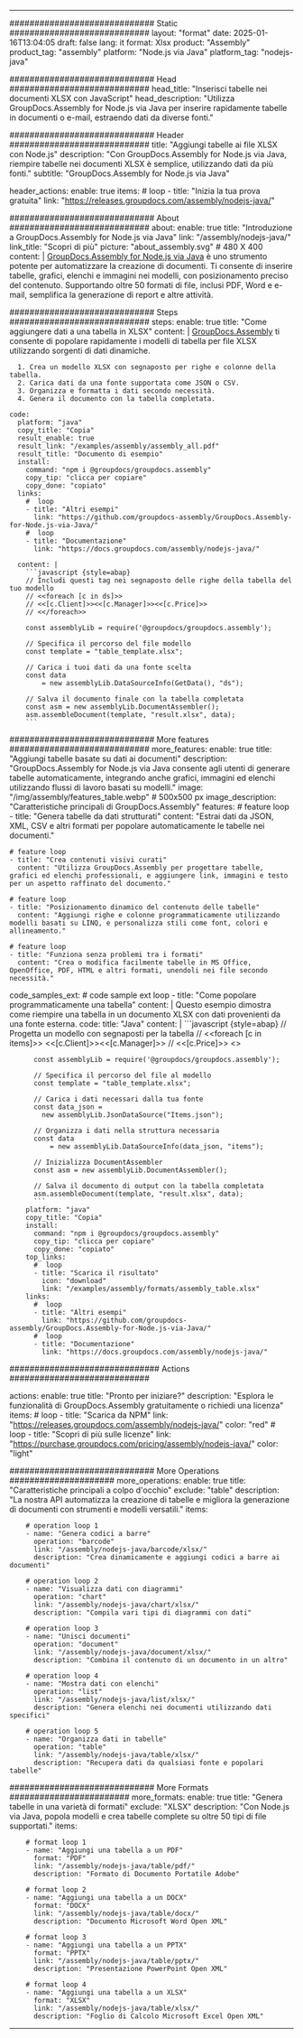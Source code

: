 



---
############################# Static ############################
layout: "format"
date:  2025-01-16T13:04:05
draft: false
lang: it
format: Xlsx
product: "Assembly"
product_tag: "assembly"
platform: "Node.js via Java"
platform_tag: "nodejs-java"

############################# Head ############################
head_title: "Inserisci tabelle nei documenti XLSX con JavaScript"
head_description: "Utilizza GroupDocs.Assembly for Node.js via Java per inserire rapidamente tabelle in documenti o e-mail, estraendo dati da diverse fonti."

############################# Header ############################
title: "Aggiungi tabelle ai file XLSX con Node.js" 
description: "Con GroupDocs.Assembly for Node.js via Java, riempire tabelle nei documenti XLSX è semplice, utilizzando dati da più fonti."
subtitle: "GroupDocs.Assembly for Node.js via Java" 

header_actions:
  enable: true
  items:
    #  loop
    - title: "Inizia la tua prova gratuita"
      link: "https://releases.groupdocs.com/assembly/nodejs-java/"
      
############################# About ############################
about:
    enable: true
    title: "Introduzione a GroupDocs.Assembly for Node.js via Java"
    link: "/assembly/nodejs-java/"
    link_title: "Scopri di più"
    picture: "about_assembly.svg" # 480 X 400
    content: |
       [GroupDocs.Assembly for Node.js via Java](/assembly/nodejs-java/) è uno strumento potente per automatizzare la creazione di documenti. Ti consente di inserire tabelle, grafici, elenchi e immagini nei modelli, con posizionamento preciso del contenuto. Supportando oltre 50 formati di file, inclusi PDF, Word e e-mail, semplifica la generazione di report e altre attività.

############################# Steps ############################
steps:
    enable: true
    title: "Come aggiungere dati a una tabella in XLSX"
    content: |
      [GroupDocs.Assembly](/assembly/nodejs-java/) ti consente di popolare rapidamente i modelli di tabella per file XLSX utilizzando sorgenti di dati dinamiche.
      
      1. Crea un modello XLSX con segnaposto per righe e colonne della tabella.
      2. Carica dati da una fonte supportata come JSON o CSV.
      3. Organizza e formatta i dati secondo necessità.
      4. Genera il documento con la tabella completata.
   
    code:
      platform: "java"
      copy_title: "Copia"
      result_enable: true
      result_link: "/examples/assembly/assembly_all.pdf"
      result_title: "Documento di esempio"
      install:
        command: "npm i @groupdocs/groupdocs.assembly"
        copy_tip: "clicca per copiare"
        copy_done: "copiato"
      links:
        #  loop
        - title: "Altri esempi"
          link: "https://github.com/groupdocs-assembly/GroupDocs.Assembly-for-Node.js-via-Java/"
        #  loop
        - title: "Documentazione"
          link: "https://docs.groupdocs.com/assembly/nodejs-java/"
          
      content: |
        ```javascript {style=abap}
        // Includi questi tag nei segnaposto delle righe della tabella del tuo modello
        // <<foreach [c in ds]>>
        // <<[c.Client]>><<[c.Manager]>><<[c.Price]>>
        // <</foreach>>
    
        const assemblyLib = require('@groupdocs/groupdocs.assembly');

        // Specifica il percorso del file modello
        const template = "table_template.xlsx";

        // Carica i tuoi dati da una fonte scelta
        const data 
            = new assemblyLib.DataSourceInfo(GetData(), "ds");

        // Salva il documento finale con la tabella completata
        const asm = new assemblyLib.DocumentAssembler();
        asm.assembleDocument(template, "result.xlsx", data);
        ```           

############################# More features ############################
more_features:
  enable: true
  title: "Aggiungi tabelle basate su dati ai documenti"
  description: "GroupDocs.Assembly for Node.js via Java consente agli utenti di generare tabelle automaticamente, integrando anche grafici, immagini ed elenchi utilizzando flussi di lavoro basati su modelli."
  image: "/img/assembly/features_table.webp" # 500x500 px
  image_description: "Caratteristiche principali di GroupDocs.Assembly"
  features:
    # feature loop
    - title: "Genera tabelle da dati strutturati"
      content: "Estrai dati da JSON, XML, CSV e altri formati per popolare automaticamente le tabelle nei documenti."

    # feature loop
    - title: "Crea contenuti visivi curati"
      content: "Utilizza GroupDocs.Assembly per progettare tabelle, grafici ed elenchi professionali, e aggiungere link, immagini e testo per un aspetto raffinato del documento."

    # feature loop
    - title: "Posizionamento dinamico del contenuto delle tabelle"
      content: "Aggiungi righe e colonne programmaticamente utilizzando modelli basati su LINQ, e personalizza stili come font, colori e allineamento."

    # feature loop
    - title: "Funziona senza problemi tra i formati"
      content: "Crea o modifica facilmente tabelle in MS Office, OpenOffice, PDF, HTML e altri formati, unendoli nei file secondo necessità."
      
  code_samples_ext:
    # code sample ext loop
    - title: "Come popolare programmaticamente una tabella"
      content: |
        Questo esempio dimostra come riempire una tabella in un documento XLSX con dati provenienti da una fonte esterna.
      code:
        title: "Java"
        content: |
          ```javascript {style=abap}
          // Progetta un modello con segnaposti per la tabella
          // <<foreach [c in items]>> <<[c.Client]>><<[c.Manager]>>
          //  <<[c.Price]>> <</foreach>>
          
          const assemblyLib = require('@groupdocs/groupdocs.assembly');

          // Specifica il percorso del file al modello
          const template = "table_template.xlsx";

          // Carica i dati necessari dalla tua fonte
          const data_json = 
            new assemblyLib.JsonDataSource("Items.json");

          // Organizza i dati nella struttura necessaria
          const data 
              = new assemblyLib.DataSourceInfo(data_json, "items");

          // Inizializza DocumentAssembler
          const asm = new assemblyLib.DocumentAssembler();

          // Salva il documento di output con la tabella completata
          asm.assembleDocument(template, "result.xlsx", data);
          ```
        platform: "java"
        copy_title: "Copia"
        install:
          command: "npm i @groupdocs/groupdocs.assembly"
          copy_tip: "clicca per copiare"
          copy_done: "copiato"
        top_links:
          #  loop
          - title: "Scarica il risultato"
            icon: "download"
            link: "/examples/assembly/formats/assembly_table.xlsx"
        links:
          #  loop
          - title: "Altri esempi"
            link: "https://github.com/groupdocs-assembly/GroupDocs.Assembly-for-Node.js-via-Java/"
          #  loop
          - title: "Documentazione"
            link: "https://docs.groupdocs.com/assembly/nodejs-java/"
            

            


############################## Actions ############################

actions:
  enable: true
  title: "Pronto per iniziare?"
  description: "Esplora le funzionalità di GroupDocs.Assembly gratuitamente o richiedi una licenza"
  items:
    #  loop
    - title: "Scarica da NPM"
      link: "https://releases.groupdocs.com/assembly/nodejs-java/"
      color: "red"
        #  loop
    - title: "Scopri di più sulle licenze"
      link: "https://purchase.groupdocs.com/pricing/assembly/nodejs-java/"
      color: "light"


############################# More Operations #####################
more_operations:
    enable: true
    title: "Caratteristiche principali a colpo d'occhio"
    exclude: "table"
    description: "La nostra API automatizza la creazione di tabelle e migliora la generazione di documenti con strumenti e modelli versatili."
    items: 
          
        # operation loop 1
        - name: "Genera codici a barre"
          operation: "barcode"
          link: "/assembly/nodejs-java/barcode/xlsx/"
          description: "Crea dinamicamente e aggiungi codici a barre ai documenti"

        # operation loop 2
        - name: "Visualizza dati con diagrammi"
          operation: "chart"
          link: "/assembly/nodejs-java/chart/xlsx/"
          description: "Compila vari tipi di diagrammi con dati"

        # operation loop 3
        - name: "Unisci documenti"
          operation: "document"
          link: "/assembly/nodejs-java/document/xlsx/"
          description: "Combina il contenuto di un documento in un altro"

        # operation loop 4
        - name: "Mostra dati con elenchi"
          operation: "list"
          link: "/assembly/nodejs-java/list/xlsx/"
          description: "Genera elenchi nei documenti utilizzando dati specifici"

        # operation loop 5
        - name: "Organizza dati in tabelle"
          operation: "table"
          link: "/assembly/nodejs-java/table/xlsx/"
          description: "Recupera dati da qualsiasi fonte e popolari tabelle"
         
          
############################# More Formats ########################
more_formats:
    enable: true
    title: "Genera tabelle in una varietà di formati"
    exclude: "XLSX"
    description: "Con Node.js via Java, popola modelli e crea tabelle complete su oltre 50 tipi di file supportati."
    items: 
          
        # format loop 1
        - name: "Aggiungi una tabella a un PDF"
          format: "PDF"
          link: "/assembly/nodejs-java/table/pdf/"
          description: "Formato di Documento Portatile Adobe"
          
        # format loop 2
        - name: "Aggiungi una tabella a un DOCX"
          format: "DOCX"
          link: "/assembly/nodejs-java/table/docx/"
          description: "Documento Microsoft Word Open XML"
          
        # format loop 3
        - name: "Aggiungi una tabella a un PPTX"
          format: "PPTX"
          link: "/assembly/nodejs-java/table/pptx/"
          description: "Presentazione PowerPoint Open XML"
          
        # format loop 4
        - name: "Aggiungi una tabella a un XLSX"
          format: "XLSX"
          link: "/assembly/nodejs-java/table/xlsx/"
          description: "Foglio di Calcolo Microsoft Excel Open XML"


          

---
